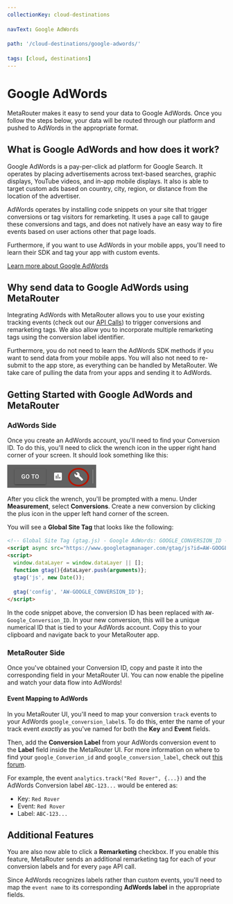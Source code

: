 ```yaml
---
collectionKey: cloud-destinations

navText: Google AdWords

path: '/cloud-destinations/google-adwords/'

tags: [cloud, destinations]
---
```


# Google AdWords

MetaRouter makes it easy to send your data to Google AdWords. Once you follow the steps below, your data will be routed through our platform and pushed to AdWords in the appropriate format.

## What is Google AdWords and how does it work?

Google AdWords is a pay-per-click ad platform for Google Search. It operates by placing advertisements across text-based searches, graphic displays, YouTube videos, and in-app mobile displays. It also is able to target custom ads based on country, city, region, or distance from the location of the advertiser.

AdWords operates by installing code snippets on your site that trigger conversions or tag visitors for remarketing. It uses a `page` call to gauge these conversions and tags, and does not natively have an easy way to fire events based on user actions other that page loads.

Furthermore, if you want to use AdWords in your mobile apps, you'll need to learn their SDK and tag your app with custom events.

[Learn more about Google AdWords](https://adwords.google.com/home/)

## Why send data to Google AdWords using MetaRouter

Integrating AdWords with MetaRouter allows you to use your existing tracking events (check out our [API Calls](../calls.md)) to trigger conversions and remarketing tags. We also allow you to incorporate multiple remarketing tags using the conversion label identifier.

Furthermore, you do not need to learn the AdWords SDK methods if you want to send data from your mobile apps. You will also not need to re-submit to the app store, as everything can be handled by MetaRouter. We take care of pulling the data from your apps and sending it to AdWords.

## Getting Started with Google AdWords and MetaRouter

### AdWords Side

Once you create an AdWords account, you'll need to find your Conversion ID. To do this, you'll need to click the wrench icon in the upper right hand corner of your screen. It should look something like this:

![Adwords1](/images/Adwords1.png)

After you click the wrench, you'll be prompted with a menu. Under **Measurement**, select **Conversions**. Create a new conversion by clicking the plus icon in the upper left hand corner of the screen.

You will see a **Global Site Tag** that looks like the following:

```HTML
<!-- Global Site Tag (gtag.js) - Google AdWords: GOOGLE_CONVERSION_ID -->
<script async src="https://www.googletagmanager.com/gtag/js?id=AW-GOOGLE_CONVERSION_ID"></script>
<script>
  window.dataLayer = window.dataLayer || [];
  function gtag(){dataLayer.push(arguments)};
  gtag('js', new Date());

  gtag('config', 'AW-GOOGLE_CONVERSION_ID');
</script>
```

In the code snippet above, the conversion ID has been replaced with `AW-Google_Conversion_ID`. In your new conversion, this will be a unique numerical ID that is tied to your AdWords account. Copy this to your clipboard and navigate back to your MetaRouter app.

### MetaRouter Side

Once you've obtained your Conversion ID, copy and paste it into the corresponding field in your MetaRouter UI. You can now enable the pipeline and watch your data flow into AdWords!

#### Event Mapping to AdWords

In you MetaRouter UI, you'll need to map your conversion `track` events to your AdWords `google_conversion_label`s. To do this, enter the name of your track event _exactly_ as you've named for both the **Key** and **Event** fields.

Then, add the **Conversion Label** from your AdWords conversion event to the **Label** field inside the MetaRouter UI. For more information on where to find your `google_Converion_id` and `google_conversion_label`, check out [this forum](https://www.en.advertisercommunity.com/t5/AdWords-Tracking-and-Reporting/Find-conversion-ID-and-Conversion-label/td-p/364894#).

For example, the event `analytics.track("Red Rover", {...})` and the AdWords Conversion label `ABC-123...` would be entered as:

- Key: `Red Rover`
- Event: `Red Rover`
- Label: `ABC-123...`

## Additional Features

You are also now able to click a **Remarketing** checkbox. If you enable this feature, MetaRouter sends an additional remarketing tag for each of your conversion labels and for every `page` API call.

Since AdWords recognizes labels rather than custom events, you'll need to map the `event name` to its corresponding **AdWords label** in the appropriate fields.
